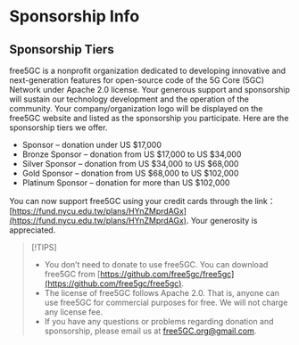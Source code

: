 <!-- Google tag (gtag.js) --> <script async src="https://www.googletagmanager.com/gtag/js?id=G-JETJ7TJ805"></script> <script> window.dataLayer = window.dataLayer || []; function gtag(){dataLayer.push(arguments);} gtag('js', new Date()); gtag('config', 'G-JETJ7TJ805'); </script>

# Sponsorship Info

## Sponsorship Tiers
free5GC is a nonprofit organization dedicated to developing innovative and next-generation features for open-source code of the 5G Core (5GC) Network under Apache 2.0 license. Your generous support and sponsorship will sustain our technology development and the operation of the community. Your company/organization logo will be displayed on the free5GC website and listed as the sponsorship you participate. Here are the sponsorship tiers we offer.

* Sponsor – donation under US $17,000 
* Bronze Sponsor – donation from US $17,000 to US $34,000
* Silver Sponsor – donation from US $34,000 to US $68,000
* Gold Sponsor – donation from US $68,000 to US $102,000
* Platinum Sponsor – donation for more than US $102,000

You can now support free5GC using your credit cards through the link：[https://fund.nycu.edu.tw/plans/HYnZMprdAGx](https://fund.nycu.edu.tw/plans/HYnZMprdAGx). Your generosity is appreciated.


> [!TIPS] 
> - You don’t need to donate to use free5GC. You can download free5GC from [https://github.com/free5gc/free5gc](https://github.com/free5gc/free5gc).
> - The license of free5GC follows Apache 2.0. That is, anyone can use free5GC for commercial purposes for free. We will not charge any license fee.
> - If you have any questions or problems regarding donation and sponsorship, please email us at free5GC.org@gmail.com.
